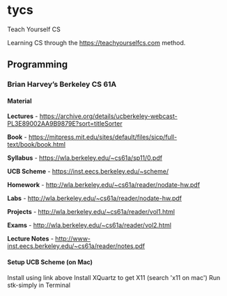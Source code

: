 # tycs
Teach Yourself CS

Learning CS through the https://teachyourselfcs.com method.

## Programming

### Brian Harvey’s Berkeley CS 61A

#### Material
__Lectures__ - https://archive.org/details/ucberkeley-webcast-PL3E89002AA9B9879E?sort=titleSorter  

__Book__ - https://mitpress.mit.edu/sites/default/files/sicp/full-text/book/book.html  

__Syllabus__ - https://wla.berkeley.edu/~cs61a/sp11/0.pdf  

__UCB Scheme__ - https://inst.eecs.berkeley.edu/~scheme/  

__Homework__ - http://wla.berkeley.edu/~cs61a/reader/nodate-hw.pdf  

__Labs__ - http://wla.berkeley.edu/~cs61a/reader/nodate-hw.pdf 

__Projects__ - http://wla.berkeley.edu/~cs61a/reader/vol1.html  

__Exams__ - http://wla.berkeley.edu/~cs61a/reader/vol2.html

__Lecture Notes__ - http://www-inst.eecs.berkeley.edu/~cs61a/reader/notes.pdf

#### Setup UCB Scheme (on Mac)
Install using link above
Install XQuartz to get X11 (search 'x11 on mac')
Run stk-simply in Terminal
